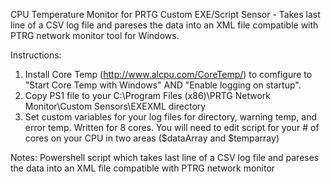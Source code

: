 CPU Temperature Monitor for PRTG Custom EXE/Script Sensor - Takes last line of a CSV log file and pareses the data into an XML file compatible with PTRG network monitor tool for Windows.

Instructions:
1. Install Core Temp (http://www.alcpu.com/CoreTemp/) to comfigure to "Start Core Temp with Windows" AND "Enable logging on startup". 
2. Copy PS1 file to your C:\Program Files (x86)\PRTG Network Monitor\Custom Sensors\EXEXML directory
3. Set custom variables for your log files for directory, warning temp, and error temp.  Written for 8 cores.  You will need to edit script for your # of cores on your CPU in two areas ($dataArray and $temparray)

Notes:
Powershell script which takes last line of a CSV log file and pareses the data into an XML file compatible with PTRG network monitor
